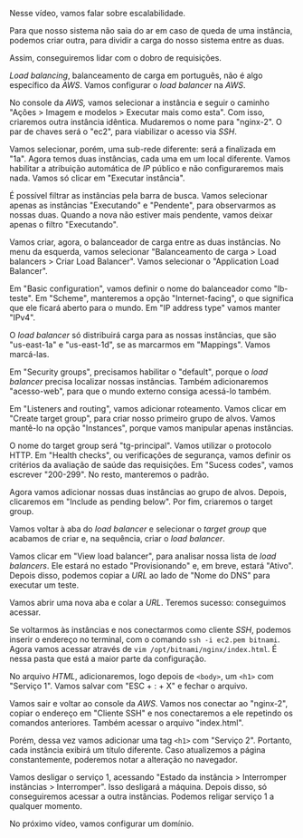 <div class="formattedText" data-external-links="">
                                <p>Nesse vídeo, vamos falar sobre escalabilidade.</p>
<p>Para que nosso sistema não saia do ar em caso de queda de uma instância, podemos criar outra, para dividir a carga do nosso sistema entre as duas.</p>
<p>Assim, conseguiremos lidar com o dobro de requisições.</p>
<p><em>Load balancing</em>, balanceamento de carga em português, não é algo específico da <em>AWS</em>. Vamos configurar o <em>load balancer</em> na <em>AWS</em>.</p>
<p>No console da <em>AWS,</em> vamos selecionar a instância e seguir o caminho "Ações &gt; Imagem e modelos &gt; Executar mais como esta". Com isso, criaremos outra instância idêntica. Mudaremos o nome para "nginx-2". O par de chaves será o "ec2", para viabilizar o acesso via <em>SSH</em>.</p>
<p>Vamos selecionar, porém, uma sub-rede diferente: será a finalizada em "1a". Agora temos duas instâncias, cada uma em um local diferente. Vamos habilitar a atribuição automática de <em>IP</em> público e não configuraremos mais nada. Vamos só clicar em "Executar instância".</p>
<p>É possível filtrar as instâncias pela barra de busca. Vamos selecionar apenas as instâncias "Executando" e "Pendente", para observarmos as nossas duas. Quando a nova não estiver mais pendente, vamos deixar apenas o filtro "Executando".</p>
<p>Vamos criar, agora, o balanceador de carga entre as duas instâncias. No menu da esquerda, vamos selecionar "Balanceamento de carga &gt; Load balancers &gt; Criar Load Balancer". Vamos selecionar o "Application Load Balancer".</p>
<p>Em "Basic configuration", vamos definir o nome do balanceador como "lb-teste". Em "Scheme", manteremos a opção "Internet-facing", o que significa que ele ficará aberto para o mundo. Em "IP address type" vamos manter "IPv4".</p>
<p>O <em>load balancer</em> só distribuirá carga para as nossas instâncias, que são "us-east-1a" e "us-east-1d", se as marcarmos em "Mappings". Vamos marcá-las.</p>
<p>Em "Security groups", precisamos habilitar o "default", porque o <em>load balancer</em> precisa localizar nossas instâncias. Também adicionaremos "acesso-web", para que o mundo externo consiga acessá-lo também.</p>
<p>Em "Listeners and routing", vamos adicionar roteamento. Vamos clicar em "Create target group", para criar nosso primeiro grupo de alvos. Vamos mantê-lo na opção "Instances", porque vamos manipular apenas instâncias.</p>
<p>O nome do target group será "tg-principal". Vamos utilizar o protocolo HTTP. Em "Health checks", ou verificações de segurança, vamos definir os critérios da avaliação de saúde das requisições. Em "Sucess codes", vamos escrever "200-299". No resto, manteremos o padrão.</p>
<p>Agora vamos adicionar nossas duas instâncias ao grupo de alvos. Depois, clicaremos em "Include as pending below". Por fim, criaremos o target group.</p>
<p>Vamos voltar à aba do <em>load balancer</em> e selecionar o <em>target group</em> que acabamos de criar e, na sequência, criar o <em>load balancer</em>. </p>
<p>Vamos clicar em "View load balancer", para analisar nossa lista de <em>load balancers</em>. Ele estará no estado "Provisionando" e, em breve, estará "Ativo". Depois disso, podemos copiar a <em>URL</em> ao lado de "Nome do DNS" para executar um teste.</p>
<p>Vamos abrir uma nova aba e colar a <em>URL</em>. Teremos sucesso: conseguimos acessar.</p>
<p>Se voltarmos às instâncias e nos conectarmos como cliente <em>SSH</em>, podemos inserir o endereço no terminal, com o comando <code>ssh -i ec2.pem bitnami</code>. Agora vamos acessar através de <code>vim /opt/bitnami/nginx/index.html</code>. É nessa pasta que está a maior parte da configuração.</p>
<p>No arquivo <em>HTML</em>, adicionaremos, logo depois de <code>&lt;body&gt;</code>, um <code>&lt;h1&gt;</code> com "Serviço 1". Vamos salvar com "ESC + : + X" e fechar o arquivo.</p>
<p>Vamos sair e voltar ao console da <em>AWS</em>. Vamos nos conectar ao "nginx-2", copiar o endereço em "Cliente SSH" e nos conectaremos a ele repetindo os comandos anteriores. Também acessar o arquivo "index.html".</p>
<p>Porém, dessa vez vamos adicionar uma tag <code>&lt;h1&gt;</code> com "Serviço 2". Portanto, cada instância exibirá um título diferente. Caso atualizemos a página constantemente, poderemos notar a alteração no navegador.</p>
<p>Vamos desligar o serviço 1, acessando "Estado da instância &gt; Interromper instâncias &gt; Interromper". Isso desligará a máquina. Depois disso, só conseguiremos acessar a outra instâncias. Podemos religar serviço 1 a qualquer momento.</p>
<p>No próximo vídeo, vamos configurar um domínio.</p>
                        </div>